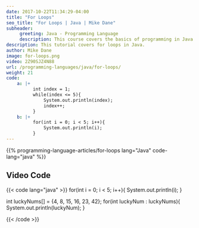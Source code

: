 ```yaml
---
date: 2017-10-22T11:34:29-04:00
title: "For Loops"
seo_title: "For Loops | Java | Mike Dane"
subheader:
     greeting: Java - Programming Language
     description: This course covers the basics of programming in Java. Work your way through the videos/articles and I'll teach you everything you need to know to start your programming journey!
description: This tutorial covers for loops in Java.
author: Mike Dane
image: for-loops.png
video: 2Z90SJZ4N88
url: /programming-languages/java/for-loops/
weight: 21
code:
    a: |+
          int index = 1;
          while(index <= 5){
              System.out.println(index);
              index++;
          }
    b: |+
          for(int i = 0; i < 5; i++){
              System.out.println(i);
          }
---
```


{{% programming-language-articles/for-loops lang="Java" code-lang="java" %}}

## Video Code

{{< code lang="java" >}}
for(int i = 0; i < 5; i++){
     System.out.println(i);
}

int luckyNums[] = {4, 8, 15, 16, 23, 42};
for(int luckyNum : luckyNums){
     System.out.println(luckyNum);
}

{{< /code >}}